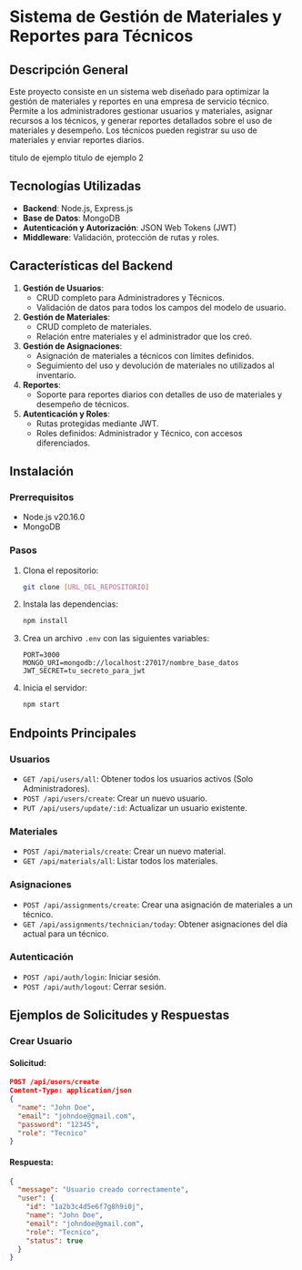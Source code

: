 # Sistema de Gestión de Materiales y Reportes para Técnicos

## Descripción General
Este proyecto consiste en un sistema web diseñado para optimizar la gestión de materiales y reportes en una empresa de servicio técnico. Permite a los administradores gestionar usuarios y materiales, asignar recursos a los técnicos, y generar reportes detallados sobre el uso de materiales y desempeño. Los técnicos pueden registrar su uso de materiales y enviar reportes diarios.

titulo de ejemplo
titulo de ejemplo 2
## Tecnologías Utilizadas
- **Backend**: Node.js, Express.js
- **Base de Datos**: MongoDB
- **Autenticación y Autorización**: JSON Web Tokens (JWT)
- **Middleware**: Validación, protección de rutas y roles.

## Características del Backend
1. **Gestión de Usuarios**:
   - CRUD completo para Administradores y Técnicos.
   - Validación de datos para todos los campos del modelo de usuario.
2. **Gestión de Materiales**:
   - CRUD completo de materiales.
   - Relación entre materiales y el administrador que los creó.
3. **Gestión de Asignaciones**:
   - Asignación de materiales a técnicos con límites definidos.
   - Seguimiento del uso y devolución de materiales no utilizados al inventario.
4. **Reportes**:
   - Soporte para reportes diarios con detalles de uso de materiales y desempeño de técnicos.
5. **Autenticación y Roles**:
   - Rutas protegidas mediante JWT.
   - Roles definidos: Administrador y Técnico, con accesos diferenciados.

## Instalación
### Prerrequisitos
- Node.js v20.16.0
- MongoDB

### Pasos
1. Clona el repositorio:
   ```bash
   git clone [URL_DEL_REPOSITORIO]
   ```
2. Instala las dependencias:
   ```bash
   npm install
   ```
3. Crea un archivo `.env` con las siguientes variables:
   ```env
   PORT=3000
   MONGO_URI=mongodb://localhost:27017/nombre_base_datos
   JWT_SECRET=tu_secreto_para_jwt
   ```
4. Inicia el servidor:
   ```bash
   npm start
   ```

## Endpoints Principales
### Usuarios
- `GET /api/users/all`: Obtener todos los usuarios activos (Solo Administradores).
- `POST /api/users/create`: Crear un nuevo usuario.
- `PUT /api/users/update/:id`: Actualizar un usuario existente.

### Materiales
- `POST /api/materials/create`: Crear un nuevo material.
- `GET /api/materials/all`: Listar todos los materiales.

### Asignaciones
- `POST /api/assignments/create`: Crear una asignación de materiales a un técnico.
- `GET /api/assignments/technician/today`: Obtener asignaciones del día actual para un técnico.

### Autenticación
- `POST /api/auth/login`: Iniciar sesión.
- `POST /api/auth/logout`: Cerrar sesión.

## Ejemplos de Solicitudes y Respuestas
### Crear Usuario
#### Solicitud:
```json
POST /api/users/create
Content-Type: application/json
{
  "name": "John Doe",
  "email": "johndoe@gmail.com",
  "password": "12345",
  "role": "Tecnico"
}
```
#### Respuesta:
```json
{
  "message": "Usuario creado correctamente",
  "user": {
    "id": "1a2b3c4d5e6f7g8h9i0j",
    "name": "John Doe",
    "email": "johndoe@gmail.com",
    "role": "Tecnico",
    "status": true
  }
}


